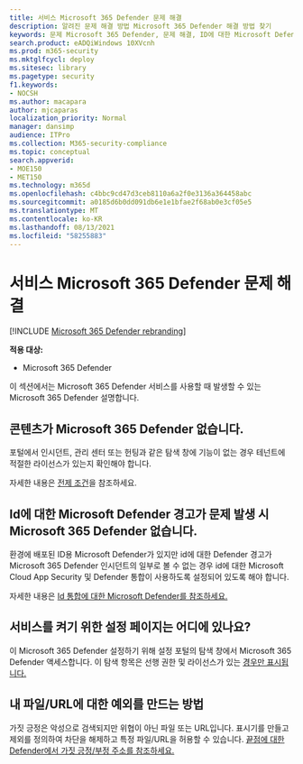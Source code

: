 ```yaml
---
title: 서비스 Microsoft 365 Defender 문제 해결
description: 알려진 문제 해결 방법 Microsoft 365 Defender 해결 방법 찾기
keywords: 문제 Microsoft 365 Defender, 문제 해결, ID에 대한 Microsoft Defender, 문제, 추가 기능, 설정 페이지
search.product: eADQiWindows 10XVcnh
ms.prod: m365-security
ms.mktglfcycl: deploy
ms.sitesec: library
ms.pagetype: security
f1.keywords:
- NOCSH
ms.author: macapara
author: mjcaparas
localization_priority: Normal
manager: dansimp
audience: ITPro
ms.collection: M365-security-compliance
ms.topic: conceptual
search.appverid:
- MOE150
- MET150
ms.technology: m365d
ms.openlocfilehash: c4bbc9cd47d3ceb8110a6a2f0e3136a364458abc
ms.sourcegitcommit: a0185d6b0dd091db6e1e1bfae2f68ab0e3cf05e5
ms.translationtype: MT
ms.contentlocale: ko-KR
ms.lasthandoff: 08/13/2021
ms.locfileid: "58255883"
---
```

# <a name="troubleshoot-microsoft-365-defender-service-issues"></a>서비스 Microsoft 365 Defender 문제 해결

[!INCLUDE [Microsoft 365 Defender rebranding](../includes/microsoft-defender.md)]


**적용 대상:**
- Microsoft 365 Defender

이 섹션에서는 Microsoft 365 Defender 서비스를 사용할 때 발생할 수 있는 Microsoft 365 Defender 설명합니다.

## <a name="i-dont-see-microsoft-365-defender-content"></a>콘텐츠가 Microsoft 365 Defender 없습니다.

포털에서 인시던트, 관리 센터 또는 헌팅과 같은 탐색 창에 기능이 없는 경우 테넌트에 적절한 라이선스가 있는지 확인해야 합니다.

자세한 내용은 [전제 조건](prerequisites.md)을 참조하세요.

## <a name="microsoft-defender-for-identity-alerts-are-not-showing-up-in-the-microsoft-365-defender-incidents"></a>Id에 대한 Microsoft Defender 경고가 문제 발생 시 Microsoft 365 Defender 없습니다.

환경에 배포된 ID용 Microsoft Defender가 있지만 id에 대한 Defender 경고가 Microsoft 365 Defender 인시던트의 일부로 볼 수 없는 경우 id에 대한 Microsoft Cloud App Security 및 Defender 통합이 사용하도록 설정되어 있도록 해야 합니다.

자세한 내용은 [Id 통합에 대한 Microsoft Defender를 참조하세요.](/cloud-app-security/mdi-integration)

## <a name="where-is-the-settings-page-for-turning-on-the-service"></a>서비스를 켜기 위한 설정 페이지는 어디에 있나요?

이 Microsoft 365 Defender 설정하기 위해  설정 포털의 탐색 창에서 Microsoft 365 Defender 액세스합니다. 이 탐색 항목은 선행 권한 및 라이선스가 있는 [경우만 표시됩니다.](m365d-enable.md#check-license-eligibility-and-required-permissions)

## <a name="how-do-i-create-an-exception-for-my-fileurl"></a>내 파일/URL에 대한 예외를 만드는 방법

가짓 긍정은 악성으로 검색되지만 위협이 아닌 파일 또는 URL입니다. 표시기를 만들고 제외를 정의하여 차단을 해제하고 특정 파일/URL을 허용할 수 있습니다. [끝점에 대한 Defender에서 가짓 긍정/부정 주소를 참조하세요.](/microsoft-365/security/defender-endpoint/defender-endpoint-false-positives-negatives)
